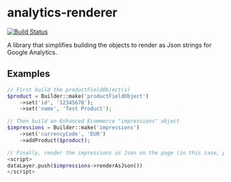 # analytics-renderer
[![Build Status](https://travis-ci.org/gpaddis/analytics-renderer.svg?branch=master)](https://travis-ci.org/gpaddis/analytics-renderer)

A library that simplifies building the objects to render as Json strings for Google Analytics.

## Examples
```php
// First build the productFieldObject(s)
$product = Builder::make('productFieldObject')
    ->set('id', '12345678');
    ->set('name', 'Test Product');

// Then build an Enhanced Ecommerce "impressions" object
$impressions = Builder::make('impressions')
    ->set('currencyCode', 'EUR')
    ->addProduct($product);

// Finally, render the impressions as Json on the page (in this case, push it to a data layer).
<script>
dataLayer.push($impressions->renderAsJson())
</script>
```